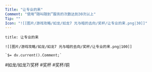 ```yaml
---
Title: "让专业的来"
Comment: "使用“随叫随到”服务的次数达到30次以上"
Tip: ""
Icon: "![[图片/游戏攻略/如龙/如龙7 光与暗的去向/奖杯/让专业的来.png|30]]"
---
```

```ad-common-bronze-trophy
title: 让专业的来

![[图片/游戏攻略/如龙/如龙7 光与暗的去向/奖杯/让专业的来.png|100]]

`$= dv.current().Comment;`

```

#如龙/如龙7/奖杯 #奖杯 #奖杯/铜
